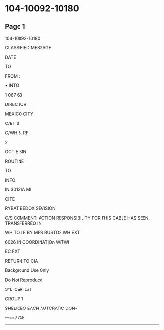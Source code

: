 # 104-10092-10180

## Page 1

104-10092-10180

CLASSIFIED MESSAGE

DATE

TO

FROM :

• INTO

1 067 63

DIRECTOR

MEXICO CITY

C/ET 3

C/WH 5, RF

2

OCT E BIN

ROUTINE

TO

INFO

IN 30131A MI

CITE

RYBAT BEDOX SEVISION

C/S COMMENT: ACTION RESPONSIBILITY FOR THIS CABLE HAS SEEN, TRANSFERREO IN

WH TO LE BY MRS BUSTOS WH EXT

6026 IN COORDINATIOn WITWI

EC FXT

RETURN TO CIA

Background Use Only

Do Not Reproduce

S"E-CaR-EaT

CROUP 1

SHELICEO EACH AUTCRATIC DON-

--==7745

---

